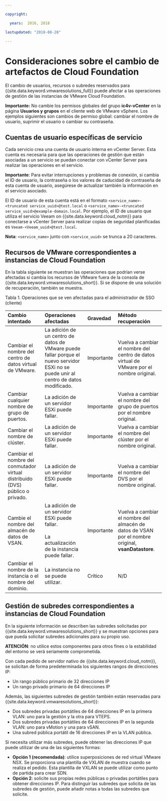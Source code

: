 ```yaml
---

copyright:

  years:  2016, 2018

lastupdated: "2018-08-28"

---
```


# Consideraciones sobre el cambio de artefactos de Cloud Foundation

El cambio de usuarios, recursos o subredes reservados para {{site.data.keyword.vmwaresolutions_full}} puede afectar a las operaciones de gestión de las instancias de VMware Cloud Foundation.

**Importante:** No cambie los permisos globales del grupo **ic4v-vCenter** en la página **Usuarios y grupos** en el cliente web de VMware vSphere. Los ejemplos siguientes son cambios de permiso global: cambiar el nombre de usuario, suprimir el usuario o cambiar su contraseña.

## Cuentas de usuario específicas de servicio

Cada servicio crea una cuenta de usuario interna en vCenter Server. Esta cuenta es necesaria para que las operaciones de gestión que están asociadas a un servicio se puedan conectar con vCenter Server para realizar las operaciones en el servicio.

**Importante**: Para evitar interrupciones y problemas de conexión, si cambia el ID de usuario, la contraseña o los valores de caducidad de contraseña de esta cuenta de usuario, asegúrese de actualizar también la información en el servicio asociado.

El ID de usuario de esta cuenta está en el formato `<service_name>-<truncated service_uuid>@test.local` o `<service_name>-<truncated service_uuid>@example-domain.local`. Por ejemplo, el ID de usuario que utiliza el servicio Veeam on {{site.data.keyword.cloud_notm}} para conectarse a vCenter Server para realizar copias de seguridad planificadas es `Veeam-<Veeam_uuid>@test.local`.

**Nota**: `<service_name>` junto con `<service_uuid>` se trunca a 20 caracteres.

## Recursos de VMware correspondientes a instancias de Cloud Foundation

En la tabla siguiente se muestran las operaciones que podrían verse afectadas si cambia los recursos de VMware fuera de la consola de {{site.data.keyword.vmwaresolutions_short}}. Si se dispone de una solución de recuperación, también se muestra.

Tabla 1. Operaciones que se ven afectadas para el administrador de SSO (cliente)

| Cambio intentado  | Operaciones afectadas  | Gravedad  | Método recuperación  |
|:------------- |:------------- |:--------------|:--------------|
| Cambiar el nombre del centro de datos virtual de VMware. | La adición de un centro de datos de VMware puede fallar porque el nuevo servidor ESXi no se puede unir al centro de datos modificado. | Importante | Vuelva a cambiar el nombre del centro de datos virtual de VMware por el nombre original. |
| Cambiar cualquier nombre de grupo de puertos.    | La adición de un servidor ESXi puede fallar. | Importante | Vuelva a cambiar el nombre del grupo de puertos por el nombre original. |
| Cambiar el nombre de clúster. | La adición de un servidor ESXi puede fallar. | Importante | Vuelva a cambiar el nombre del clúster por el nombre original.
| Cambiar el nombre del conmutador virtual distribuido (DVS) público o privado. | La adición de un servidor ESXi puede fallar. | Importante | Vuelva a cambiar el nombre del DVS por el nombre original.
| Cambie el nombre del almacén de datos de VSAN. | La adición de un servidor ESXi puede fallar.<br><br>La actualización de la instancia puede fallar. | Importante | Vuelva a cambiar el nombre del almacén de datos de VSAN por el nombre original, **vsanDatastore**.
| Cambiar el nombre de la instancia o el nombre del dominio. | La instancia no se puede utilizar. | Crítico | N/D

## Gestión de subredes correspondientes a instancias de Cloud Foundation

En la siguiente información se describen las subredes solicitadas por {{site.data.keyword.vmwaresolutions_short}} y se muestran opciones para que pueda solicitar subredes adicionales para su propio uso.

**ATENCIÓN**: no utilice estos componentes para otros fines o la estabilidad del entorno se verá seriamente comprometida.

Con cada pedido de servidor nativo de {{site.data.keyword.cloud_notm}}, se solicitan de forma predeterminada los siguientes rangos de direcciones IP:

*  Un rango público primario de 32 direcciones IP
*  Un rango privado primario de 64 direcciones IP

Además, las siguientes subredes de gestión también están reservadas para {{site.data.keyword.vmwaresolutions_short}}:

*  Dos subredes privadas portátiles de 64 direcciones IP en la primera VLAN: uno para la gestión y la otra para VTEPS.
*  Dos subredes privadas portátiles de 64 direcciones IP en la segunda VLAN: uno para vMotion y una para vSAN.
*  Una subred pública portátil de 16 direcciones IP en la VLAN pública.

Si necesita utilizar más subredes, puede obtener las direcciones IP que puede utilizar de una de las siguientes formas:

* **Opción 1 (recomendada)**: utilice superposiciones de red virtual VMware NSX. Se proporciona una plantilla de VXLAN de muestra cuando se realiza el pedido. Esta plantilla de VXLAN se puede utilizar como punto de partida para crear SDN.
* **Opción 2**: solicite sus propias redes públicas o privadas portátiles para obtener direcciones IP. Para distinguir las subredes que solicita de las subredes de gestión, puede añadir notas a todas las subredes que solicite.
